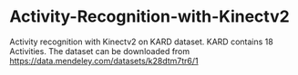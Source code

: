 # Activity-Recognition-with-Kinectv2

Activity recognition with Kinectv2 on KARD dataset.
KARD contains 18 Activities. The dataset can be downloaded from https://data.mendeley.com/datasets/k28dtm7tr6/1
